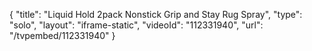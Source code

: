 {
    "title": "Liquid Hold 2pack Nonstick Grip and Stay Rug Spray",
    "type": "solo",
    "layout": "iframe-static",
    "videoId": "112331940",
    "url": "\/tvpembed\/112331940"
}